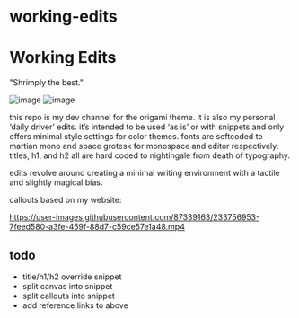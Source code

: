 # working-edits

# Working Edits

"Shrimply the best."

![image](https://user-images.githubusercontent.com/87339163/233756523-fea31e0d-a55a-4c98-9edf-951f73a1fa37.png)
![image](https://user-images.githubusercontent.com/87339163/233756696-2774229f-a1cc-4309-8fe2-4dc315a5f9de.png)

this repo is my dev channel for the origami theme. it is also my personal ‘daily driver’ edits. it’s intended to be used ‘as is’ or with snippets and only offers minimal style settings for color themes. fonts are softcoded to martian mono and space grotesk for monospace and editor respectively. titles, h1, and h2 all are hard coded to nightingale from death of typography.

edits revolve around creating a minimal writing environment with a tactile and slightly magical bias.

callouts based on my website:

https://user-images.githubusercontent.com/87339163/233756953-7feed580-a3fe-459f-88d7-c59ce57e1a48.mp4


## todo
- title/h1/h2 override snippet
- split canvas into snippet
- split callouts into snippet
- add reference links to above

